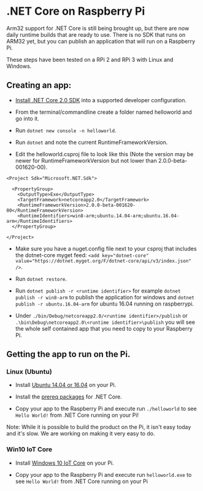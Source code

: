 # .NET Core on Raspberry Pi

Arm32 support for .NET Core is still being brought up, but there are now daily runtime builds that are ready to use. 
There is no SDK that runs on ARM32 yet, but you can publish an application that will run on a Raspberry Pi. 

These steps have been tested on a RPi 2 and RPi 3 with Linux and Windows.

## Creating an app:

* [Install .NET Core 2.0 SDK](https://github.com/dotnet/cli/tree/master) into a supported developer configuration.

* From the terminal/commandline create a folder named helloworld and go into it.
* Run `dotnet new console -n helloworld`.
* Run `dotnet` and note the current RuntimeFrameworkVersion.
* Edit the helloworld.csproj file to look like this (Note the version may be newer for RuntimeFrameworkVersion but not lower than 2.0.0-beta-001620-00).

```
<Project Sdk="Microsoft.NET.Sdk">

  <PropertyGroup>
    <OutputType>Exe</OutputType>
    <TargetFramework>netcoreapp2.0</TargetFramework>
    <RuntimeFrameworkVersion>2.0.0-beta-001620-00</RuntimeFrameworkVersion>
    <RuntimeIdentifiers>win8-arm;ubuntu.14.04-arm;ubuntu.16.04-arm</RuntimeIdentifiers>
  </PropertyGroup>

</Project>
```

* Make sure you have a nuget.config file next to your csproj that includes the dotnet-core myget feed: `<add key="dotnet-core" value="https://dotnet.myget.org/F/dotnet-core/api/v3/index.json" />`.

* Run `dotnet restore`.

* Run `dotnet publish -r <runtime identifier>` for example `dotnet publish -r win8-arm` to publish the application for windows and `dotnet publish -r ubuntu.16.04-arm` for ubuntu 16.04 running on raspberrypi.

* Under `./bin/Debug/netcoreapp2.0/<runtime identifier>/publish` or `.\bin\Debug\netcoreapp2.0\<runtime identifier>\publish` you will see the whole self contained app that you need to copy to your Raspberry Pi.


## Getting the app to run on the Pi.

### Linux (Ubuntu)

* Install [Ubuntu 14.04 or 16.04](https://www.raspberrypi.org/downloads/) on your Pi.

* Install the [prereq packages](https://github.com/dotnet/core/blob/master/Documentation/prereqs.md) for .NET Core. 

* Copy your app to the Raspberry Pi and execute run `./helloworld` to see `Hello World!` from .NET Core running on your Pi!

Note: While it is possible to build the product on the Pi, it isn't easy today and it's slow. We are working on making it very easy to do.

### Win10 IoT Core

* Install [Windows 10 IoT Core](https://developer.microsoft.com/en-us/windows/iot/GetStarted) on your Pi.

* Copy your app to the Raspberry Pi and execute run `helloworld.exe` to see `Hello World!` from .NET Core running on your Pi
